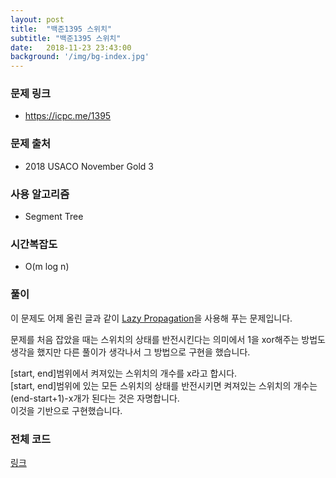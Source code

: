 ```yaml
---
layout: post
title:  "백준1395 스위치"
subtitle: "백준1395 스위치"
date:   2018-11-23 23:43:00
background: '/img/bg-index.jpg'
---
```


### 문제 링크
* https://icpc.me/1395

### 문제 출처
* 2018 USACO November Gold 3

### 사용 알고리즘
* Segment Tree

### 시간복잡도
* O(m log n)

### 풀이
이 문제도 어제 올린 글과 같이 <a href = "https://justicehui.github.io/2018/08/24/Seg2.html">Lazy Propagation</a>을 사용해 푸는 문제입니다.<br>

문제를 처음 잡았을 때는 스위치의 상태를 반전시킨다는 의미에서 1을 xor해주는 방법도 생각을 했지만 다른 풀이가 생각나서 그 방법으로 구현을 했습니다.<br>

[start, end]범위에서 켜져있는 스위치의 개수를 x라고 합시다.<br>
[start, end]범위에 있는 모든 스위치의 상태를 반전시키면 켜져있는 스위치의 개수는 (end-start+1)-x개가 된다는 것은 자명합니다.<br>
이것을 기반으로 구현했습니다.

### 전체 코드
<a href = "https://github.com/justiceHui/BOJ/blob/master/USACO/1395.cpp">링크</a>
